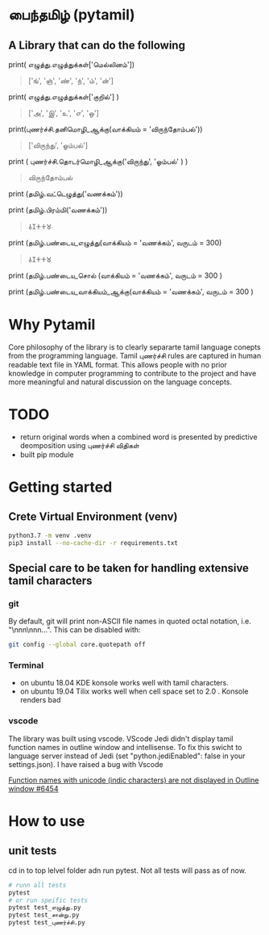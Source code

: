 # பைந்தமிழ் (pytamil) 
## A Library that can do the following


print( எழுத்து.எழுத்துக்கள்['மெல்லினம்'])
>['ங்', 'ஞ்', 'ண்', 'ந்', 'ம்', 'ன்']

print( எழுத்து.எழுத்துக்கள்['குறில்'] )
>['அ', 'இ', 'உ', 'எ', 'ஒ']

print(புணர்ச்சி.தனிமொழி_ஆக்கு(வாக்கியம் = 'விருந்தோம்பல்'))
>['விருந்து', 'ஓம்பல்']

print ( புணர்ச்சி.தொடர்மொழி_ஆக்கு('விருந்து', 'ஓம்பல்' ) )
>விருந்தோம்பல்

print (தமிழ்.வட்டெழுத்து('வணக்கம்'))
>

print (தமிழ்.பிரம்மி('வணக்கம்'))
>𑀯𑀡𑀓𑀓𑀫

print (தமிழ்.பண்டைய_எழுத்து(வாக்கியம் = 'வணக்கம்', வருடம் = 300)
>𑀯𑀡𑀓𑀓𑀫

print (தமிழ்.பண்டைய_சொல் (வாக்கியம் = 'வணக்கம்', வருடம் = 300 )

print (தமிழ்.பண்டைய_வாக்கியம்_ஆக்கு(வாக்கியம் = 'வணக்கம்', வருடம் = 300 )



# Why Pytamil
Core philosophy of the library is to clearly separarte tamil language conepts from the programming language. Tamil புணர்ச்சி rules are captured in human readable text file in YAML format. This allows people with no prior knowledge in computer programming to contribute to the project and have more meaningful and natural discussion on the language concepts.


# TODO

* return original words when a combined word is presented by predictive deomposition using புணர்ச்சி விதிகள்
* built pip module


# Getting started

## Crete Virtual Environment (venv)
```bash
python3.7 -m venv .venv
pip3 install --no-cache-dir -r requirements.txt
```

## Special care to be taken for handling extensive tamil characters
### git
By default, git will print non-ASCII file names in quoted octal notation, i.e. "\nnn\nnn...". This can be disabled with:

```bash
git config --global core.quotepath off
```

### Terminal
* on ubuntu 18.04 KDE konsole works well with tamil characters.
* on ubuntu 19.04 Tilix works well when cell space set to 2.0 . Konsole renders bad

### vscode
The library was built using vscode. VScode Jedi didn't display tamil function names in outline window and intellisense. To fix this swicht to language server instead of Jedi (set "python.jediEnabled": false in your settings.json). I have raised a bug with Vscode  

 [Function names with unicode (indic characters) are not displayed in Outline window #6454](https://github.com/microsoft/vscode-python/issues/6454)

# How to use
## unit tests
cd in to top lelvel folder adn run pytest. Not all tests will pass as of now.
```bash
# runn all tests
pytest
# or run speific tests 
pytest test_எழுத்து.py  
pytest test_சான்று.py
pytest test_புணர்ச்சி.py
```

